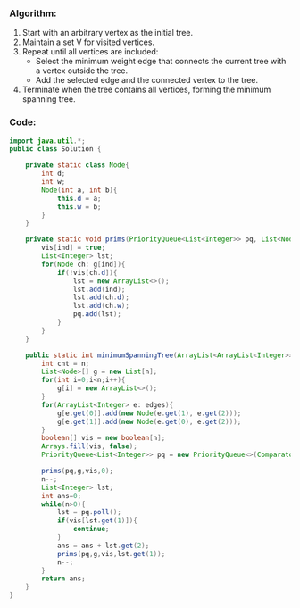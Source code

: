 ### Algorithm:
1. Start with an arbitrary vertex as the initial tree.
2. Maintain a set V for visited vertices.
4. Repeat until all vertices are included:
   - Select the minimum weight edge that connects the current tree with a vertex outside the tree.
   - Add the selected edge and the connected vertex to the tree.
5. Terminate when the tree contains all vertices, forming the minimum spanning tree.


### Code:
```java
import java.util.*;
public class Solution {

	private static class Node{
		int d;
		int w;
		Node(int a, int b){
			this.d = a;
			this.w = b;
		}
	}

	private static void prims(PriorityQueue<List<Integer>> pq, List<Node>[] g, boolean[] vis, int ind){
		vis[ind] = true;
		List<Integer> lst;
		for(Node ch: g[ind]){
			if(!vis[ch.d]){
				lst = new ArrayList<>();
				lst.add(ind);
				lst.add(ch.d);
				lst.add(ch.w);
				pq.add(lst);
			}
		}
	}

	public static int minimumSpanningTree(ArrayList<ArrayList<Integer>> edges, int n) {
		int cnt = n;
		List<Node>[] g = new List[n];
		for(int i=0;i<n;i++){
			g[i] = new ArrayList<>();
		}
		for(ArrayList<Integer> e: edges){
			g[e.get(0)].add(new Node(e.get(1), e.get(2)));
			g[e.get(1)].add(new Node(e.get(0), e.get(2)));
		}
		boolean[] vis = new boolean[n];
		Arrays.fill(vis, false);
		PriorityQueue<List<Integer>> pq = new PriorityQueue<>(Comparator.comparing(arr -> arr.get(2)));

		prims(pq,g,vis,0);
		n--;
		List<Integer> lst;
		int ans=0;
		while(n>0){ 
			lst = pq.poll();
			if(vis[lst.get(1)]){
				continue;
			}
			ans = ans + lst.get(2);
			prims(pq,g,vis,lst.get(1));
			n--;
		}
		return ans;
	}
}
```